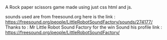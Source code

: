 A Rock paper scissors game made using just css html and js.

sounds used are from freesound.org
here is the link :
https://freesound.org/people/LittleRobotSoundFactory/sounds/274177/
Thanks to : 
Mr Little Robot Sound Factory for the win Sound 
his profile link : https://freesound.org/people/LittleRobotSoundFactory/
